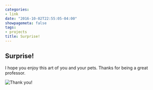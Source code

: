 ```yaml
---
categories:
- link
date: "2016-10-02T22:55:05-04:00"
showpagemeta: false
tags:
- projects
title: Surprise!
---
```

## Surprise!

I hope you enjoy this art of you and your pets. Thanks for being a great professor.

![Thank you!](https://images-wixmp-ed30a86b8c4ca887773594c2.wixmp.com/f/56efa12e-0cda-4205-9993-56530d2c6981/ddxa8ee-b85b192a-82b3-41f9-99b2-c200ee848aaf.jpg?token=eyJ0eXAiOiJKV1QiLCJhbGciOiJIUzI1NiJ9.eyJzdWIiOiJ1cm46YXBwOiIsImlzcyI6InVybjphcHA6Iiwib2JqIjpbW3sicGF0aCI6IlwvZlwvNTZlZmExMmUtMGNkYS00MjA1LTk5OTMtNTY1MzBkMmM2OTgxXC9kZHhhOGVlLWI4NWIxOTJhLTgyYjMtNDFmOS05OWIyLWMyMDBlZTg0OGFhZi5qcGcifV1dLCJhdWQiOlsidXJuOnNlcnZpY2U6ZmlsZS5kb3dubG9hZCJdfQ.fmXZcqEy5HPys5sf5C8w4PENbByIRmrdKk8or5u3zjI)